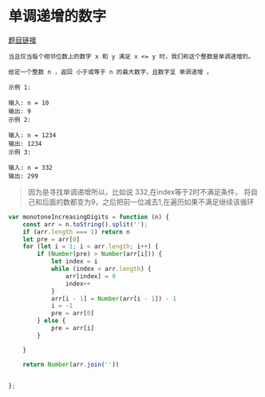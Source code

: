 # 单调递增的数字
<a href="https://leetcode-cn.com/problems/monotone-increasing-digits/" target="_blank">题目链接</a>


```
当且仅当每个相邻位数上的数字 x 和 y 满足 x <= y 时，我们称这个整数是单调递增的。

给定一个整数 n ，返回 小于或等于 n 的最大数字，且数字呈 单调递增 。

示例 1:

输入: n = 10
输出: 9
示例 2:

输入: n = 1234
输出: 1234
示例 3:

输入: n = 332
输出: 299

```

> 因为是寻找单调递增所以，比如说 332,在index等于2时不满足条件，
> 将自己和后面的数都变为9，之后把前一位减去1,在遍历如果不满足继续该循环

```js
var monotoneIncreasingDigits = function (n) {
    const arr = n.toString().split('');
    if (arr.length === 1) return n
    let pre = arr[0]
    for (let i = 1; i < arr.length; i++) {
        if (Number(pre) > Number(arr[i])) {
            let index = i
            while (index < arr.length) {
                arr[index] = 9
                index++
            }
            arr[i - 1] = Number(arr[i - 1]) - 1
            i = -1
            pre = arr[0]
        } else {
            pre = arr[i]
        }

    }

    return Number(arr.join(''))


};
```